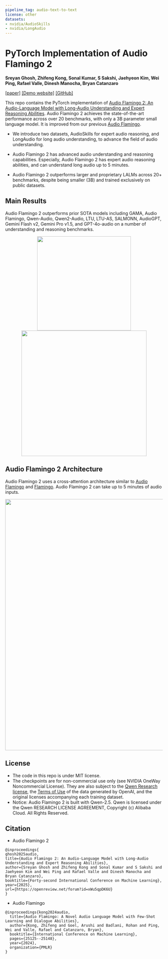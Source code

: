 ```yaml
---
pipeline_tag: audio-text-to-text
license: other
datasets:
- nvidia/AudioSkills
- nvidia/LongAudio
---
```


# PyTorch Implementation of Audio Flamingo 2

**Sreyan Ghosh, Zhifeng Kong, Sonal Kumar, S Sakshi, Jaehyeon Kim, Wei Ping, Rafael Valle, Dinesh Manocha, Bryan Catanzaro**

[[paper]](https://arxiv.org/abs/2503.03983) [[Demo website]](https://research.nvidia.com/labs/adlr/AF2/) [[GitHub]](https://github.com/NVIDIA/audio-flamingo)

This repo contains the PyTorch implementation of [Audio Flamingo 2: An Audio-Language Model with Long-Audio Understanding and Expert Reasoning Abilities](). Audio Flamingo 2 achieves the state-of-the-art performance across over 20 benchmarks, with only a 3B parameter small language model. It is improved from our previous [Audio Flamingo](https://arxiv.org/abs/2402.01831). 

- We introduce two datasets, AudioSkills for expert audio reasoning, and LongAudio for long audio understanding, to advance the field of audio understanding.

- Audio Flamingo 2 has advanced audio understanding and reasoning capabilities. Especially, Audio Flamingo 2 has expert audio reasoning abilities, and can understand long audio up to 5 minutes.

- Audio Flamingo 2 outperforms larger and proprietary LALMs across 20+ benchmarks, despite being smaller (3B) and trained exclusively on public datasets.

## Main Results

Audio Flamingo 2 outperforms prior SOTA models including GAMA, Audio Flamingo, Qwen-Audio, Qwen2-Audio, LTU, LTU-AS, SALMONN, AudioGPT, Gemini Flash v2, Gemini Pro v1.5, and GPT-4o-audio on a number of understanding and reasoning benchmarks.

<div align="center">
  <img class="img-full" src="assets/af2_radar.png" width="300">
</div>

<div align="center">
  <img class="img-full" src="assets/af2_table2.png" width="400">
</div>

## Audio Flamingo 2 Architecture

Audio Flamingo 2 uses a cross-attention architecture similar to [Audio Flamingo](https://arxiv.org/abs/2402.01831) and [Flamingo](https://arxiv.org/abs/2204.14198). Audio Flamingo 2 can take up to 5 minutes of audio inputs. 

<div align="center">
  <img class="img-full" src="assets/af2_arch.png" width="800">
</div>

## License

- The code in this repo is under MIT license.
- The checkpoints are for non-commercial use only (see NVIDIA OneWay Noncommercial License). They are also subject to the [Qwen Research license](https://huggingface.co/Qwen/Qwen2.5-3B/blob/main/LICENSE), the [Terms of Use](https://openai.com/policies/terms-of-use) of the data generated by OpenAI, and the original licenses accompanying each training dataset.
- Notice: Audio Flamingo 2 is built with Qwen-2.5. Qwen is licensed under the Qwen RESEARCH LICENSE AGREEMENT, Copyright (c) Alibaba Cloud. All Rights Reserved.


## Citation
- Audio Flamingo 2
```
@inproceedings{
ghosh2025audio,
title={Audio Flamingo 2: An Audio-Language Model with Long-Audio Understanding and Expert Reasoning Abilities},
author={Sreyan Ghosh and Zhifeng Kong and Sonal Kumar and S Sakshi and Jaehyeon Kim and Wei Ping and Rafael Valle and Dinesh Manocha and Bryan Catanzaro},
booktitle={Forty-second International Conference on Machine Learning},
year={2025},
url={https://openreview.net/forum?id=xWu5qpDK6U}
}
```

- Audio Flamingo
```
@inproceedings{kong2024audio,
  title={Audio Flamingo: A Novel Audio Language Model with Few-Shot Learning and Dialogue Abilities},
  author={Kong, Zhifeng and Goel, Arushi and Badlani, Rohan and Ping, Wei and Valle, Rafael and Catanzaro, Bryan},
  booktitle={International Conference on Machine Learning},
  pages={25125--25148},
  year={2024},
  organization={PMLR}
}
```